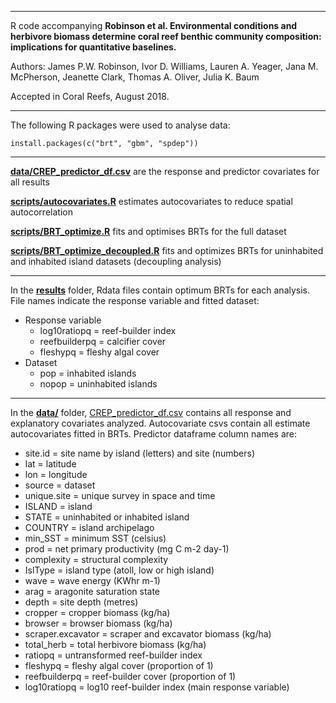 

****

R code accompanying **Robinson et al. Environmental
conditions and herbivore biomass determine coral reef benthic community
composition: implications for quantitative baselines.**

Authors: James P.W. Robinson, Ivor D. Williams, Lauren A. Yeager,
Jana M. McPherson, Jeanette Clark, Thomas A. Oliver,
Julia K. Baum

Accepted in Coral Reefs, August 2018.

****

The following R packages were used to analyse data:

```
install.packages(c("brt", "gbm", "spdep"))
```
****

**[data/CREP_predictor_df.csv](data/CREP_predictor_df.csv )** are the response and predictor covariates for all results

**[scripts/autocovariates.R](scripts/autocovariates.R)** estimates autocovariates to reduce spatial autocorrelation

**[scripts/BRT_optimize.R](scripts/BRT_optimize.R)** fits and optimises BRTs for the full dataset

**[scripts/BRT_optimize_decoupled.R](scripts/BRT_optimize_decoupled.R)** fits and optimizes BRTs for uninhabited and inhabited island datasets (decoupling analysis)

****

In the **[results](results/)** folder, Rdata files contain optimum BRTs for each analysis. File names indicate the response variable and fitted dataset:

* Response variable
  * log10ratiopq = reef-builder index
  * reefbuilderpq = calcifier cover
  * fleshypq = fleshy algal cover
* Dataset
  * pop = inhabited islands
  * nopop = uninhabited islands
  
****

In the **[data/](data/)** folder,  [CREP_predictor_df.csv](data/CREP_predictor_df.csv) contains all response and explanatory covariates analyzed. Autocovariate csvs contain all estimate autocovariates fitted in BRTs. Predictor dataframe column names are:

* site.id = site name by island (letters) and site (numbers)
* lat = latitude
* lon = longitude
* source = dataset
* unique.site = unique survey in space and time
* ISLAND = island 
* STATE = uninhabited or inhabited island
* COUNTRY = island archipelago
* min_SST = minimum SST (celsius)
* prod = net primary productivity (mg C m-2 day-1)
* complexity = structural complexity
* IslType = island type (atoll, low or high island)
* wave = wave energy (KWhr m-1)
* arag = aragonite saturation state
* depth = site depth (metres)
* cropper = cropper biomass (kg/ha)
* browser = browser biomass (kg/ha)
* scraper.excavator = scraper and excavator biomass (kg/ha)
* total_herb = total herbivore biomass (kg/ha)
* ratiopq = untransformed reef-builder index
* fleshypq = fleshy algal cover (proportion of 1)
* reefbuilderpq = reef-builder cover (proportion of 1)
* log10ratiopq = log10 reef-builder index (main response variable)



